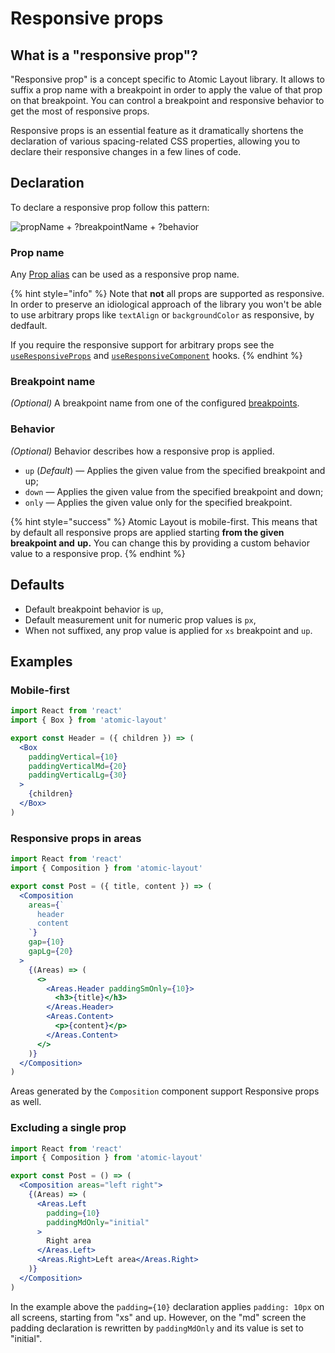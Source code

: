 # Responsive props

## What is a "responsive prop"?

"Responsive prop" is a concept specific to Atomic Layout library. It allows to suffix a prop name with a breakpoint in order to apply the value of that prop on that breakpoint. You can control a breakpoint and responsive behavior to get the most of responsive props.

Responsive props is an essential feature as it dramatically shortens the declaration of various spacing-related CSS properties, allowing you to declare their responsive changes in a few lines of code.

## Declaration

To declare a responsive prop follow this pattern:

![propName + ?breakpointName + ?behavior](../.gitbook/assets/responsive-prop.png)

### **Prop name**

Any [Prop alias](prop-aliases.md) can be used as a responsive prop name.

{% hint style="info" %}
Note that **not** all props are supported as responsive. In order to preserve an idiological approach of the library you won't be able to use arbitrary props like `textAlign` or `backgroundColor` as responsive, by dedfault.

If you require the responsive support for arbitrary props see the [`useResponsiveProps`](../api/hooks/use-responsive-props.md) and [`useResponsiveComponent`](../api/utilities/use-responsive-component.md) hooks.
{% endhint %}

### Breakpoint name

_\(Optional\)_ A breakpoint name from one of the configured [breakpoints](breakpoints.md).

### **Behavior**

_\(Optional\)_ Behavior describes how a responsive prop is applied.

* `up` \(_Default_\) — Applies the given value from the specified breakpoint and up;
* `down` — Applies the given value from the specified breakpoint and down;
* `only` — Applies the given value only for the specified breakpoint.

{% hint style="success" %}
Atomic Layout is mobile-first. This means that by default all responsive props are applied starting **from the given breakpoint and** **up.** You can change this by providing a custom behavior value to a responsive prop.
{% endhint %}

## Defaults

* Default breakpoint behavior is `up`,
* Default measurement unit for numeric prop values is `px`,
* When not suffixed, any prop value is applied for `xs` breakpoint and `up`.

## Examples

### Mobile-first

```jsx
import React from 'react'
import { Box } from 'atomic-layout'

export const Header = ({ children }) => (
  <Box
    paddingVertical={10}
    paddingVerticalMd={20}
    paddingVerticalLg={30}
  >
    {children}
  </Box>
)
```

### Responsive props in areas

```jsx
import React from 'react'
import { Composition } from 'atomic-layout'

export const Post = ({ title, content }) => (
  <Composition
    areas={`
      header
      content
    `}
    gap={10}
    gapLg={20}
  >
    {(Areas) => (
      <>
        <Areas.Header paddingSmOnly={10}>
          <h3>{title}</h3>
        </Areas.Header>
        <Areas.Content>
          <p>{content}</p>
        </Areas.Content>
      </>
    )}
  </Composition>
)
```

Areas generated by the `Composition` component support Responsive props as well.

### Excluding a single prop

```jsx
import React from 'react'
import { Composition } from 'atomic-layout'

export const Post = () => (
  <Composition areas="left right">
    {(Areas) => (
      <Areas.Left
        padding={10}
        paddingMdOnly="initial"
      >
        Right area
      </Areas.Left>
      <Areas.Right>Left area</Areas.Right>
    )}
  </Composition>
)
```

In the example above the `padding={10}` declaration applies `padding: 10px` on all screens, starting from "xs" and up. However, on the "md" screen the padding declaration is rewritten by `paddingMdOnly` and its value is set to "initial".

